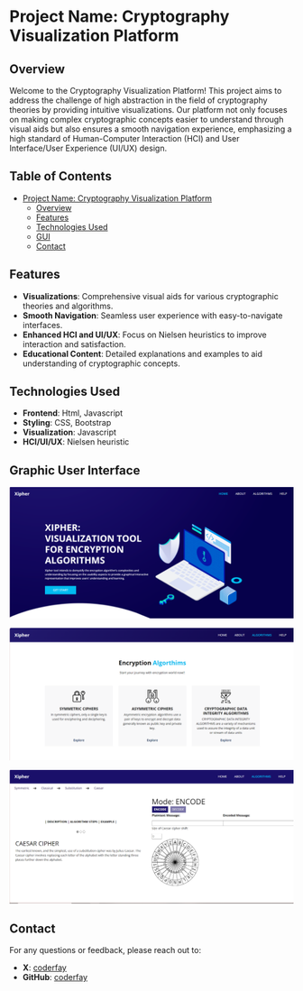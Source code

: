 # Project Name: Cryptography Visualization Platform

## Overview

Welcome to the Cryptography Visualization Platform! This project aims to address the challenge of high abstraction in the field of cryptography theories by providing intuitive visualizations. Our platform not only focuses on making complex cryptographic concepts easier to understand through visual aids but also ensures a smooth navigation experience, emphasizing a high standard of Human-Computer Interaction (HCI) and User Interface/User Experience (UI/UX) design.

## Table of Contents

- [Project Name: Cryptography Visualization Platform](#project-name-cryptography-visualization-platform)
  - [Overview](#overview)
  - [Features](#features)
  - [Technologies Used](#technologies-used)
  - [GUI](#Graphic-User-Interface)
  - [Contact](#contact)

## Features

- **Visualizations**: Comprehensive visual aids for various cryptographic theories and algorithms.
- **Smooth Navigation**: Seamless user experience with easy-to-navigate interfaces.
- **Enhanced HCI and UI/UX**: Focus on Nielsen heuristics to improve interaction and satisfaction.
- **Educational Content**: Detailed explanations and examples to aid understanding of cryptographic concepts.

## Technologies Used

- **Frontend**: Html, Javascript
- **Styling**: CSS, Bootstrap
- **Visualization**: Javascript
- **HCI/UI/UX**: Nielsen heuristic

## Graphic User Interface

![Home page](Image/GP1.PNG)

![Algorthims page](Image/GP2.PNG)

![Caeser Cipher](Image/GP3.PNG)


## Contact

For any questions or feedback, please reach out to:

- **X**: [coderfay](https://x.com/codrfay)
- **GitHub**: [coderfay](https://github.com/codrfay)
